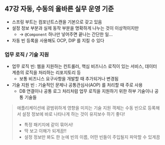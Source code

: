 ## 47강 자동, 수동의 올바른 실무 운영 기준
- 스프링 부트는 컴포넌트스캔을 기본으로 갖고 있음 
- 설정 정보 부분과 실제 동작 부분을 명확하게 나누는 것이 이상적이지만
  - -> ```@Component``` 하나만 넣어주면 끝나는 간단한 일... 
- 자동 빈 등록을 사용해도 OCP, DIP 를 지킬 수 있다 
### 업무 로직 / 기술 지원 
- 업무 로직 빈: 웹을 지원하는 컨트롤러, 핵심 비즈니스 로직이 있는 서비스, 데이터 계층의 로직을 처리하는 리포지토리 등
  - 보통 비즈니스 요구사항을 개발할 때 추가되거나 변경됨
- 기술 지원 빈 : 기술적인 문제나 공통관심사(AOP) 를 처리할 때 주로 사용
  - DB 연결이나 공통 로그 처리처럼 업무 로직을 지원하기 위한 하부 기술이나 공통 기술들 

> 애플리케이션에 광범위하게 영향을 미치는 기술 지원 객체는 수동 빈으로 등록해서 설정 정보에 바로 나타나게 하는 것이 유지보수 하기 좋다!
> - 특정 패키지에 같이 묶어서! 
> - 딱 보고 이해가 되게끔!! 
> - 설정 정보만 봐도 한 눈에 빈의 이름, 어떤 빈들이 주입될지 파악할 수 있게끔


